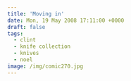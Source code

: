```yaml
---
title: 'Moving in'
date: Mon, 19 May 2008 17:11:00 +0000
draft: false
tags:
  - clint
  - knife collection
  - knives
  - noel
image: /img/comic270.jpg
---
```


